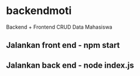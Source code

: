 # backendmoti
Backend + Frontend CRUD Data Mahasiswa

## Jalankan front end - npm start

## Jalankan back end - node index.js

